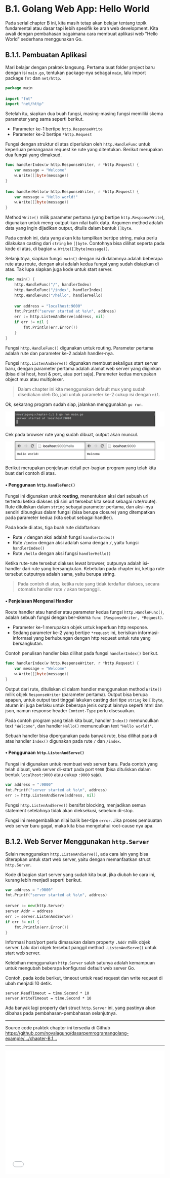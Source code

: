 # B.1. Golang Web App: Hello World

Pada serial chapter B ini, kita masih tetap akan belajar tentang topik fundamental atau dasar tapi lebih spesifik ke arah web development. Kita awali dengan pembahasan bagaimana cara membuat aplikasi web "Hello World" sederhana menggunakan Go.

## B.1.1. Pembuatan Aplikasi

Mari belajar dengan praktek langsung. Pertama buat folder project baru dengan isi `main.go`, tentukan package-nya sebagai `main`, lalu import package `fmt` dan `net/http`.

```go
package main

import "fmt"
import "net/http"
```

Setelah itu, siapkan dua buah fungsi, masing-masing fungsi memiliki skema parameter yang sama seperti berikut.

 - Parameter ke-1 bertipe `http.ResponseWrite`
 - Parameter ke-2 bertipe `*http.Request`

Fungsi dengan struktur di atas diperlukan oleh `http.HandleFunc` untuk keperluan penanganan request ke rute yang ditentukan. Berikut merupakan dua fungsi yang dimaksud.

```go
func handlerIndex(w http.ResponseWriter, r *http.Request) {
    var message = "Welcome"
    w.Write([]byte(message))
}

func handlerHello(w http.ResponseWriter, r *http.Request) {
    var message = "Hello world!"
    w.Write([]byte(message))
}
```

Method `Write()` milik parameter pertama (yang bertipe `http.ResponseWrite`), digunakan untuk meng-output-kan nilai balik data. Argumen method adalah data yang ingin dijadikan output, ditulis dalam bentuk `[]byte`.

Pada contoh ini, data yang akan kita tampilkan bertipe string, maka perlu dilakukan casting dari `string` ke `[]byte`. Contohnya bisa dilihat seperta pada kode di atas, di bagian `w.Write([]byte(message))`.

Selanjutnya, siapkan fungsi `main()` dengan isi di dalamnya adalah beberapa rute atau route, dengan aksi adalah kedua fungsi yang sudah disiapkan di atas. Tak lupa siapkan juga kode untuk start server.

```go
func main() {
    http.HandleFunc("/", handlerIndex)
    http.HandleFunc("/index", handlerIndex)
    http.HandleFunc("/hello", handlerHello)

    var address = "localhost:9000"
    fmt.Printf("server started at %s\n", address)
    err := http.ListenAndServe(address, nil)
    if err != nil {
        fmt.Println(err.Error())
    }
}
```

Fungsi `http.HandleFunc()` digunakan untuk routing. Parameter pertama adalah rute dan parameter ke-2 adalah handler-nya.

Fungsi `http.ListenAndServe()` digunakan membuat sekaligus start server baru, dengan parameter pertama adalah alamat web server yang diiginkan (bisa diisi host, host & port, atau port saja). Parameter kedua merupakan object mux atau multiplexer.

> Dalam chapter ini kita menggunakan default mux yang sudah disediakan oleh Go, jadi untuk parameter ke-2 cukup isi dengan `nil`.

Ok, sekarang program sudah siap, jalankan menggunakan `go run`.

![Jalankan program](images/B_golang_web_hello_world_1_start_server.png)

Cek pada browser rute yang sudah dibuat, output akan muncul.

![Mengakses aplikasi web](images/B_golang_web_hello_world_2_browse.png)

Berikut merupakan penjelasan detail per-bagian program yang telah kita buat dari contoh di atas.

#### • Penggunaan `http.HandleFunc()`

Fungsi ini digunakan untuk **routing**, menentukan aksi dari sebuah url tertentu ketika diakses (di sini url tersebut kita sebut sebagai rute/route). Rute dituliskan dalam `string` sebagai parameter pertama, dan aksi-nya sendiri dibungkus dalam fungsi (bisa berupa closure) yang ditempatkan pada parameter kedua (kita sebut sebagai handler).

Pada kode di atas, tiga buah rute didaftarkan:

 - Rute `/` dengan aksi adalah fungsi `handlerIndex()`
 - Rute `/index` dengan aksi adalah sama dengan `/`, yaitu fungsi `handlerIndex()`
 - Rute `/hello` dengan aksi fungsi `handlerHello()`

Ketika rute-rute tersebut diakses lewat browser, outpunya adalah isi-handler dari rute yang bersangkutan. Kebetulan pada chapter ini, ketiga rute tersebut outputnya adalah sama, yaitu berupa string.

> Pada contoh di atas, ketika rute yang tidak terdaftar diakses, secara otomatis handler rute `/` akan terpanggil.

#### • Penjelasan Mengenai **Handler**

Route handler atau handler atau parameter kedua fungsi `http.HandleFunc()`, adalah sebuah fungsi dengan ber-skema `func (ResponseWriter, *Request)`.

 - Parameter ke-1 merupakan objek untuk keperluan http response.
 - Sedang parameter ke-2 yang bertipe `*request` ini, berisikan informasi-informasi yang berhubungan dengan http request untuk rute yang bersangkutan.

Contoh penulisan handler bisa dilihat pada fungsi `handlerIndex()` berikut.

```go
func handlerIndex(w http.ResponseWriter, r *http.Request) {
    var message = "Welcome"
    w.Write([]byte(message))
}
```

Output dari rute, dituliskan di dalam handler menggunakan method `Write()` milik objek `ResponseWriter` (parameter pertama). Output bisa berupa apapun, untuk output text tinggal lakukan casting dari tipe `string` ke `[]byte`, aturan ini juga berlaku untuk beberapa jenis output lainnya seperti html dan json, namun response header `Content-Type` perlu disesuaikan.

Pada contoh program yang telah kita buat, handler `Index()` memunculkan text `"Welcome"`, dan handler `Hello()` memunculkan text `"Hello world!"`.

Sebuah handler bisa dipergunakan pada banyak rute, bisa dilihat pada di atas handler `Index()` digunakan pada rute `/` dan `/index`.

#### • Penggunaan `http.ListenAndServe()`

Fungsi ini digunakan untuk membuat web server baru. Pada contoh yang telah dibuat, web server di-*start* pada port `9000` (bisa dituliskan dalam bentuk `localhost:9000` atau cukup `:9000` saja).

```go
var address = ":9000"
fmt.Printf("server started at %s\n", address)
err := http.ListenAndServe(address, nil)
```

Fungsi `http.ListenAndServe()` bersifat blocking, menjadikan semua statement setelahnya tidak akan dieksekusi, sebelum di-stop.

Fungsi ini mengembalikan nilai balik ber-tipe `error`. Jika proses pembuatan web server baru gagal, maka kita bisa mengetahui root-cause nya apa.

## B.1.2. Web Server Menggunakan `http.Server`

Selain menggunakan `http.ListenAndServe()`, ada cara lain yang bisa diterapkan untuk start web server, yaitu dengan memanfaatkan struct `http.Server`.

Kode di bagian start server yang sudah kita buat, jika diubah ke cara ini, kurang lebih menjadi seperti berikut.

```go
var address = ":9000"
fmt.Printf("server started at %s\n", address)

server := new(http.Server)
server.Addr = address
err := server.ListenAndServe()
if err != nil {
    fmt.Println(err.Error())
}
```

Informasi host/port perlu dimasukan dalam property `.Addr` milik objek server. Lalu dari objek tersebut panggil method `.ListenAndServe()` untuk start web server.

Kelebihan menggunakan `http.Server` salah satunya adalah kemampuan untuk mengubah beberapa konfigurasi default web server Go.

Contoh, pada kode berikut, timeout untuk read request dan write request di ubah menjadi 10 detik.

```
server.ReadTimeout = time.Second * 10
server.WriteTimeout = time.Second * 10
```

Ada banyak lagi property dari struct `http.Server` ini, yang pastinya akan dibahas pada pembahasan-pembahasan selanjutnya.

---

<div class="source-code-link">
    <div class="source-code-link-message">Source code praktek chapter ini tersedia di Github</div>
    <a href="https://github.com/novalagung/dasarpemrogramangolang-example/tree/master/chapter-B.1-golang-web-hello-world">https://github.com/novalagung/dasarpemrogramangolang-example/.../chapter-B.1...</a>
</div>

---

<iframe src="partial/ebooks.html" width="100%" height="390px" frameborder="0" scrolling="no"></iframe>
